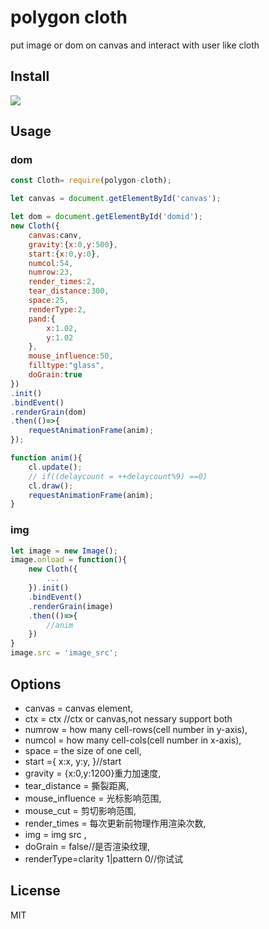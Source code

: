 # polygon cloth

put image or dom on canvas and interact with user like  cloth

## Install
[![](https://nodei.co/npm/polygon-cloth.png)](https://nodei.co/npm/polygon-cloth)
## Usage
### dom
```js
const Cloth= require(polygon-cloth);

let canvas = document.getElementById('canvas');

let dom = document.getElementById('domid');
new Cloth({
    canvas:canv,
    gravity:{x:0,y:500},
    start:{x:0,y:0},
    numcol:54,
    numrow:23,
    render_times:2,
    tear_distance:300,
    space:25,
    renderType:2,
    pand:{
        x:1.02,
        y:1.02
    },
    mouse_influence:50,
    filltype:"glass",
    doGrain:true
})
.init()
.bindEvent()
.renderGrain(dom)
.then(()=>{
    requestAnimationFrame(anim);
});

function anim(){
    cl.update();
    // if((delaycount = ++delaycount%9) ==0)
    cl.draw();
    requestAnimationFrame(anim);
}

```
### img
```js
let image = new Image();
image.onload = function(){
    new Cloth({
        ...
    }).init()
    .bindEvent()
    .renderGrain(image)
    .then(()=>{
        //anim
    })
}
image.src = 'image_src';
```

## Options
- canvas = canvas element,
- ctx = ctx //ctx or canvas,not nessary support both 
- numrow = how many cell-rows(cell number in y-axis),
- numcol = how many cell-cols(cell number in x-axis),
- space  = the size of one cell,
- start  ={
		x:x,
		y:y,
		}//start
- gravity = {x:0,y:1200}重力加速度,
- tear_distance = 撕裂距离,
- mouse_influence = 光标影响范围,
- mouse_cut = 剪切影响范围,
- render_times = 每次更新前物理作用渲染次数,
- img = img src ,
- doGrain = false//是否渲染纹理,
- renderType=clarity 1|pattern 0//你试试

## License
MIT
